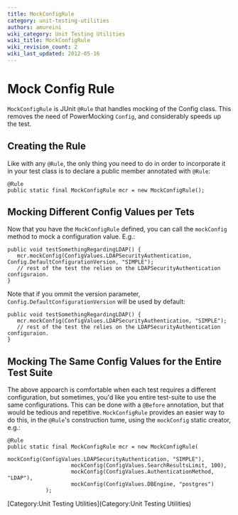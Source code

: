 ```yaml
---
title: MockConfigRule
category: unit-testing-utilities
authors: amureini
wiki_category: Unit Testing Utilities
wiki_title: MockConfigRule
wiki_revision_count: 2
wiki_last_updated: 2012-05-16
---
```


# Mock Config Rule

`MockConfigRule` is JUnit `@Rule` that handles mocking of the Config
class. This removes the need of PowerMocking `Config`, and considerably
speeds up the test.

## Creating the Rule

Like with any `@Rule`, the only thing you need to do in order to
incorporate it in your test class is to declare a public member
annotated with `@Rule`:

    @Rule
    public static final MockConfigRule mcr = new MockConfigRule();

## Mocking Different Config Values per Tets

Now that you have the `MockConfigRule` defined, you can call the
`mockConfig` method to mock a configuration value. E.g.:

    public void testSomethingRegardingLDAP() {
       mcr.mockConfig(ConfigValues.LDAPSecurityAuthentication, Config.DefaultConfigurationVersion, "SIMPLE");
       // rest of the test the relies on the LDAPSecurityAuthentication configuraion.
    }

Note that if you ommit the version parameter,
`Config.DefaultConfigurationVersion` will be used by default:

    public void testSomethingRegardingLDAP() {
       mcr.mockConfig(ConfigValues.LDAPSecurityAuthentication, "SIMPLE");
       // rest of the test the relies on the LDAPSecurityAuthentication configuraion.
    }

## Mocking The Same Config Values for the Entire Test Suite

The above appoarch is comfortable when each test requires a different
configuration, but sometimes, you'd like you entire test-suite to use
the same configurations. This can be done with a `@Before` annotation,
but that would be tedious and repetitive. `MockConfigRule` provides an
easier way to do this, in the `@Rule`'s construction tume, using the
`mockConfig` static creator, e.g.:

    @Rule
    public static final MockConfigRule mcr = new MockConfigRule(
                        mockConfig(ConfigValues.LDAPSecurityAuthentication, "SIMPLE"),
                        mockConfig(ConfigValues.SearchResultsLimit, 100),
                        mockConfig(ConfigValues.AuthenticationMethod, "LDAP"),
                        mockConfig(ConfigValues.DBEngine, "postgres")
                );

[Category:Unit Testing Utilities](Category:Unit Testing Utilities)
